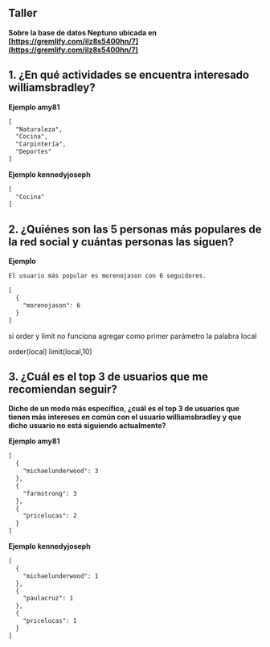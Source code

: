 ## Taller

**Sobre la base de datos Neptuno ubicada en [https://gremlify.com/ilz8s5400hn/7](https://gremlify.com/ilz8s5400hn/7)**

## 1. ¿En qué actividades se encuentra interesado williamsbradley?

**Ejemplo amy81**

```markdown
[
  "Naturaleza",
  "Cocina",
  "Carpintería",
  "Deportes"
]
```

**Ejemplo kennedyjoseph**

```markdown
[
  "Cocina"
]
```

## 2. ¿Quiénes son las 5 personas más populares de la red social y cuántas personas las siguen?

**Ejemplo**

```markdown
El usuario más popular es morenojason con 6 seguidores.

[
  {
    "morenojason": 6
  }
]
```

si order y limit no funciona agregar como primer parámetro la palabra local

order(local)
limit(local,10)

## 3. ¿Cuál es el top 3 de usuarios que me recomiendan seguir?

**Dicho de un modo más específico, ¿cuál es el top 3 de usuarios que tienen más intereses en común con el usuario williamsbradley y que dicho usuario no está siguiendo actualmente?**

**Ejemplo amy81**

```markdown
[
  {
    "michaelunderwood": 3
  },
  {
    "farmstrong": 3
  },
  {
    "pricelucas": 2
  }
]
```

**Ejemplo kennedyjoseph**

```markdown
[
  {
    "michaelunderwood": 1
  },
  {
    "paulacruz": 1
  },
  {
    "pricelucas": 1
  }
]
```



